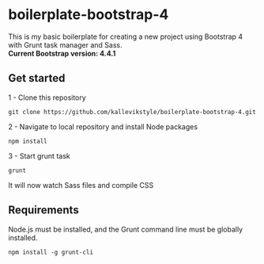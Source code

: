 # boilerplate-bootstrap-4

This is my basic boilerplate for creating a new project using Bootstrap 4 with Grunt task manager and Sass.<br>
**Current Bootstrap version: 4.4.1**


## Get started
1 - Clone this repository
```
git clone https://github.com/kallevikstyle/boilerplate-bootstrap-4.git
```

2 - Navigate to local repository and install Node packages
```
npm install
```

3 - Start grunt task
```
grunt
```
It will now watch Sass files and compile CSS

## Requirements
Node.js must be installed, and the Grunt command line must be globally installed.
```
npm install -g grunt-cli
```